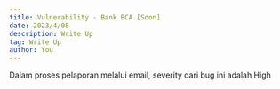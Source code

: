 ```yaml
---
title: Vulnerability - Bank BCA [Soon]
date: 2023/4/08
description: Write Up
tag: Write Up
author: You
---
```


Dalam proses pelaporan melalui email, severity dari bug ini adalah High